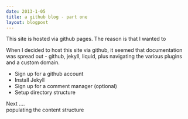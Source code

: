 ```yaml
---
date: 2013-1-05
title: a github blog - part one
layout: blogpost
---
```


This site is hosted via github pages. The reason is that I wanted to 

When I decided to host this site via github, it seemed that documentation was spread 
out - github, jekyll, liquid, plus navigating the various plugins and a custom domain. 


* Sign up for a github account   
* Install Jekyll   
* Sign up for a comment manager (optional)   
* Setup directory structure   

Next ....<br>
populating the content structure
